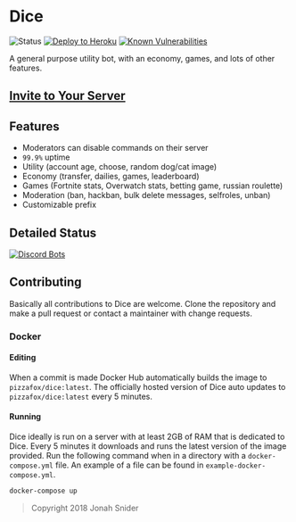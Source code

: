 # Dice

![Status](https://discordbots.org/api/widget/status/388191157869477888.png) [![Deploy to Heroku](https://img.shields.io/badge/deploy%20to-heroku-7056bf.svg)](https://heroku.com/deploy?template=https://github.com/pizzafox/dice/tree/master) [![Known Vulnerabilities](https://snyk.io/test/github/PizzaFox/dice/badge.svg?targetFile=package.json)](https://snyk.io/test/github/PizzaFox/dice?targetFile=package.json)

A general purpose utility bot, with an economy, games, and lots of other features.

## [Invite to Your Server](https://discordapp.com/oauth2/authorize?client_id=388191157869477888&permissions=8&scope=bot)

## Features

* Moderators can disable commands on their server
* `99.9%` uptime
* Utility (account age, choose, random dog/cat image)
* Economy (transfer, dailies, games, leaderboard)
* Games (Fortnite stats, Overwatch stats, betting game, russian roulette)
* Moderation (ban, hackban, bulk delete messages, selfroles, unban)
* Customizable prefix

## Detailed Status

[![Discord Bots](https://discordbots.org/api/widget/388191157869477888.svg)](https://discordbots.org/bot/388191157869477888)

## Contributing

Basically all contributions to Dice are welcome. Clone the repository and make a pull request or contact a maintainer with change requests.

### Docker

#### Editing

When a commit is made Docker Hub automatically builds the image to `pizzafox/dice:latest`. The officially hosted version of Dice auto updates to `pizzafox/dice:latest` every 5 minutes.

#### Running

Dice ideally is run on a server with at least 2GB of RAM that is dedicated to Dice. Every 5 minutes it downloads and runs the latest version of the image provided. Run the following command when in a directory with a `docker-compose.yml` file. An example of a file can be found in `example-docker-compose.yml`.

```bash
docker-compose up
```

> Copyright 2018 Jonah Snider
